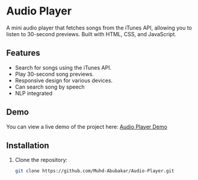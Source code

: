 # Audio Player

A mini audio player that fetches songs from the iTunes API, allowing you to listen to 30-second previews. Built with HTML, CSS, and JavaScript.

## Features

- Search for songs using the iTunes API.
- Play 30-second song previews.
- Responsive design for various devices.
- Can search song by speech
- NLP integrated

## Demo

You can view a live demo of the project here: [Audio Player Demo](https://muhd-abubakar.github.io/Audio-Player/)

## Installation

1. Clone the repository:

   ```bash
   git clone https://github.com/Muhd-Abubakar/Audio-Player.git
